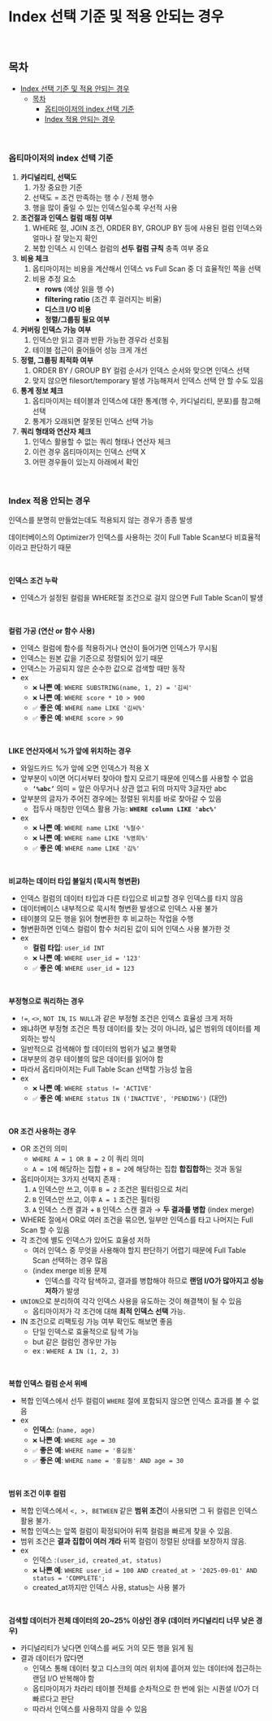 # Index 선택 기준 및 적용 안되는 경우 

<br>

## 목차
- [Index 선택 기준 및 적용 안되는 경우](#index-선택-기준-및-적용-안되는-경우)
  - [목차](#목차)
    - [옵티마이저의 index 선택 기준](#옵티마이저의-index-선택-기준)
    - [Index 적용 안되는 경우](#index-적용-안되는-경우)

<br>

### 옵티마이저의 index 선택 기준

1. **카디널리티, 선택도**
    1. 가장 중요한 기준
    2. 선택도 = 조건 만족하는 행 수 / 전체 행수
    3. 행을 많이 줄일 수 있는 인덱스일수록 우선적 사용
2. **조건절과 인덱스 컬럼 매칭 여부**
    1. WHERE 절, JOIN 조건, ORDER BY, GROUP BY 등에 사용된 컬럼 인덱스와 얼마나 잘 맞는지 확인
    2. 복합 인덱스 시 인덱스 컬럼의 **선두 컬럼 규칙** 충족 여부 중요
3. **비용 체크**
    1. 옵티마이저는 비용을 계산해서 인덱스 vs Full Scan 중 더 효율적인 쪽을 선택
    2. 비용 추정 요소
        - **rows** (예상 읽을 행 수)
        - **filtering ratio** (조건 후 걸러지는 비율)
        - **디스크 I/O 비용**
        - **정렬/그룹핑 필요 여부**
4. **커버링 인덱스 가능 여부**
    1. 인덱스만 읽고 결과 반환 가능한 경우라 선호됨
    2. 테이블 접근이 줄어들어 성능 크게 개선
5. **정렬, 그룹핑 최적화 여부**
    1. ORDER BY / GROUP BY 컬럼 순서가 인덱스 순서와 맞으면 인덱스 선택
    2. 맞지 않으면 filesort/temporary 발생 가능해져서 인덱스 선택 안 할 수도 있음
6. **통계 정보 체크**
    1. 옵티마이저는 테이블과 인덱스에 대한 통계(행 수, 카디널리티, 분포)를 참고해 선택
    2. 통계가 오래되면 잘못된 인덱스 선택 가능
7. **쿼리 형태와 연산자 체크**
    1. 인덱스 활용할 수 없는 쿼리 형태나 연산자 체크
    2. 이런 경우 옵티마이저는 인덱스 선택 X
    3. 어떤 경우들이 있는지 아래에서 확인

<br>

### Index 적용 안되는 경우

인덱스를 분명히 만들었는데도 적용되지 않는 경우가 종종 발생 

데이터베이스의 Optimizer가 인덱스를 사용하는 것이 Full Table Scan보다 비효율적이라고 판단하기 때문

<br>

**인덱스 조건 누락**

- 인덱스가 설정된 컬럼을 WHERE절 조건으로 걸지 않으면 Full Table Scan이 발생

<br>

**컬럼 가공 (연산 or 함수 사용)**

- 인덱스 컬럼에 함수를 적용하거나 연산이 들어가면 인덱스가 무시됨
- 인덱스는 원본 값을 기준으로 정렬되어 있기 때문
- 인덱스는 가공되지 않은 순수한 값으로 검색할 때만 동작
- ex
    - `❌` **나쁜 예**: `WHERE SUBSTRING(name, 1, 2) = '김씨'`
    - `❌` **나쁜 예**: `WHERE score * 10 > 900`
    - `✅` **좋은 예**: `WHERE name LIKE '김씨%'`
    - `✅` **좋은 예**: `WHERE score > 90`

<br>

**LIKE 연산자에서 %가 앞에 위치하는 경우**

- 와일드카드 %가 앞에 오면 인덱스가 적용 X
- 앞부분이 `%`이면 어디서부터 찾아야 할지 모르기 때문에 인덱스를 사용할 수 없음
    - **`‘%abc’`** 의미 = 앞은 아무거나 상관 없고 뒤의 마지막 3글자만 abc
- 앞부분의 글자가 주어진 경우에는 정렬된 위치를 바로 찾아갈 수 있음
    - 접두사 매칭만 인덱스 활용 가능: **`WHERE column LIKE 'abc%'`**
- ex
    - `❌` **나쁜 예**: `WHERE name LIKE '%철수'`
    - `❌` **나쁜 예**: `WHERE name LIKE '%영희%'`
    - `✅` **좋은 예**: `WHERE name LIKE '김%'`

<br>

**비교하는 데이터 타입 불일치 (묵시적 형변환)**

- 인덱스 컬럼의 데이터 타입과 다른 타입으로 비교할 경우 인덱스를 타지 않음
- 데이터베이스 내부적으로 묵시적 형변환 발생으로 인덱스 사용 불가
- 테이블의 모든 행을 읽어 형변환한 후 비교하는 작업을 수행
- 형변환하면 인덱스 컬럼이 함수 처리된 값이 되어 인덱스 사용 불가한 것
- ex
    - **컬럼 타입**: `user_id INT`
    - `❌` **나쁜 예**: `WHERE user_id = '123'`
    - `✅` **좋은 예**: `WHERE user_id = 123`

<br>

**부정형으로 쿼리하는 경우** 

- `!=`, `<>`, `NOT IN`, `IS NULL`과 같은 부정형 조건은 인덱스 효율성 크게 저하
- 왜냐하면 부정형 조건은  특정 데이터를 찾는 것이 아니라, 넓은 범위의 데이터를 제외하는 방식
- 일반적으로 검색해야 할 데이터의 범위가 넓고 불명확
- 대부분의 경우 테이블의 많은 데이터를 읽어야 함
- 따라서 옵티마이저는 Full Table Scan 선택할 가능성 높음
- ex
    - `❌` **나쁜 예**: `WHERE status != 'ACTIVE'`
    - `✅` **좋은 예**: `WHERE status IN ('INACTIVE', 'PENDING')` (대안)

<br>

**OR 조건 사용하는 경우** 

- OR 조건의 의미
    - `WHERE A = 1 OR B = 2`  이 쿼리 의미
    - `A = 1`에 해당하는 집합 + `B = 2`에 해당하는 집합 **합집합하**는 것과 동일
- 옵티마이저는 3가지 선택지 존재 :
    1. `A` 인덱스만 쓰고, 이후 `B = 2` 조건은 필터링으로 처리
    2. `B` 인덱스만 쓰고, 이후 `A = 1` 조건은 필터링
    3. `A` 인덱스 스캔 결과 + `B` 인덱스 스캔 결과 → **두 결과를 병합** (index merge)
- WHERE 절에서 OR로 여러 조건을 묶으면, 일부만 인덱스를 타고 나머지는 Full Scan 할 수 있음
- 각 조건에 별도 인덱스가 있어도 효율성 저하
    - 여러 인덱스 중 무엇을 사용해야 할지 판단하기 어렵기 때문에 Full Table Scan 선택하는 경우 많음
    - (index merge 비용 문제
        - 인덱스를 각각 탐색하고, 결과를 병합해야 하므로 **랜덤 I/O가 많아지고 성능 저하**가 발생
- `UNION`으로 분리하여 각각 인덱스 사용을 유도하는 것이 해결책이 될 수 있음
    - 옵티마이저가 각 조건에 대해 **최적 인덱스 선택** 가능.
- IN 조건으로 리팩토링 가능 여부 확인도 해보면 좋음
    - 단일 인덱스로 효율적으로 탐색 가능
    - but 같은 컬럼인 경우만 가능
    - ex : `WHERE A IN (1, 2, 3)`

<br>

**복합 인덱스 컬럼 순서 위배**

- 복합 인덱스에서 선두 컬럼이 `WHERE` 절에 포함되지 않으면 인덱스 효과를 볼 수 없음
- ex
    - **인덱스**: (`name, age)`
    - `❌` **나쁜 예**: `WHERE age = 30`
    - `✅` **좋은 예**: `WHERE name = '홍길동'`
    - `✅` **좋은 예**: `WHERE name = '홍길동' AND age = 30`

<br>

**범위 조건 이후 컬럼**

- 복합 인덱스에서 `<, >, BETWEEN` 같은 **범위 조건**이 사용되면 그 뒤 컬럼은 인덱스 활용 불가.
- 복합 인덱스는 앞쪽 컬럼이 확정되어야 뒤쪽 컬럼을 빠르게 찾을 수 있음.
- 범위 조건은 **결과 집합이 여러 개라** 뒤쪽 컬럼이 정렬된 상태를 보장하지 않음.
- ex
    - 인덱스 :`(user_id, created_at, status)`
    - `❌` **나쁜 예**: `WHERE user_id = 100 AND created_at > '2025-09-01' AND status = 'COMPLETE';`
    - created_at까지만 인덱스 사용, status는 사용 불가
    
<br>

**검색할 데이터가 전체 데이터의 20~25% 이상인 경우 (데이터 카디널리티 너무 낮은 경우)**

- 카디널리티가 낮다면 인덱스를 써도 거의 모든 행을 읽게 됨
- 결과 데이터가 많다면
    - 인덱스 통해 데이터 찾고 디스크의 여러 위치에 흩어져 있는 데이터에 접근하는 랜덤 I/O 반복해야 함
    - 옵티마이저가 차라리 테이블 전체를 순차적으로 한 번에 읽는 시퀀셜 I/O가 더 빠르다고 판단
    - 따라서 인덱스를 사용하지 않을 수 있음
